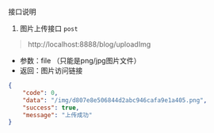 接口说明

1. 图片上传接口 `post`

>http://localhost:8888/blog/uploadImg

- 参数：file （只能是png/jpg图片文件）
- 返回：图片访问链接
```json
{
    "code": 0,
    "data": "/img/d807e8e506844d2abc946cafa9e1a405.png",
    "success": true,
    "message": "上传成功"
}
```